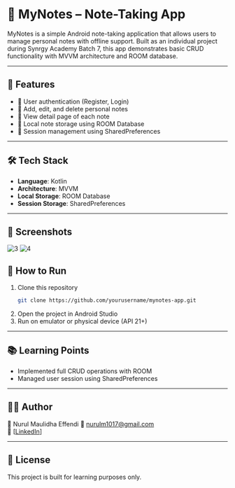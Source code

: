 # 📝 MyNotes – Note-Taking App

MyNotes is a simple Android note-taking application that allows users to manage personal notes with offline support. Built as an individual project during Synrgy Academy Batch 7, this app demonstrates basic CRUD functionality with MVVM architecture and ROOM database.

---

## 🚀 Features

- 🔐 User authentication (Register, Login)
- 📝 Add, edit, and delete personal notes
- 📄 View detail page of each note
- 💾 Local note storage using ROOM Database
- 🔐 Session management using SharedPreferences

---

## 🛠️ Tech Stack

- **Language**: Kotlin  
- **Architecture**: MVVM  
- **Local Storage**: ROOM Database  
- **Session Storage**: SharedPreferences  

---

## 📸 Screenshots


![3](https://github.com/user-attachments/assets/6cfa9131-fc8a-42d2-986e-2fcd70a334c1)
![4](https://github.com/user-attachments/assets/aa6bfbdb-5a56-4d36-bbe2-fe6581f91445)


## 🧪 How to Run

1. Clone this repository  
   ```bash
   git clone https://github.com/yourusername/mynotes-app.git
   ```
2. Open the project in Android Studio
3. Run on emulator or physical device (API 21+)

---

## 📚 Learning Points

- Implemented full CRUD operations with ROOM
- Managed user session using SharedPreferences

---

## 🙋‍♂️ Author

👤 Nurul Maulidha Effendi
📧 nurulm1017@gmail.com  
🔗 [[LinkedIn](https://www.linkedin.com/in/nurul-maulidha/)]

---

## 📄 License

This project is built for learning purposes only.
